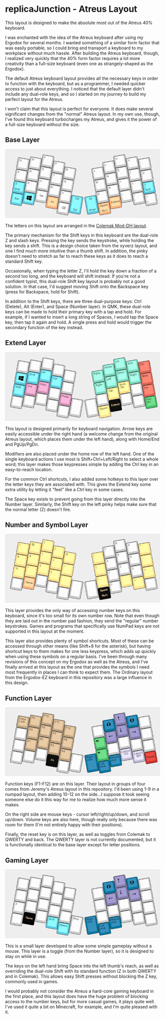 # replicaJunction - Atreus Layout #

This layout is designed to make the absolute most out of the Atreus 40% keyboard.

I was enchanted with the idea of the Atreus keyboard after using my Ergodox for several months. I wanted something of a similar form factor that was easily portable, so I could bring and transport a keyboard to my workplace without much hassle. After building the Atreus keyboard, though, I realized very quickly that the 40% form factor requires a lot more creativity than a full-size keyboard (even one as strangely-shaped as the Ergodox).

The default Atreus keyboard layout provides all the necessary keys in order to function with the keyboard, but as a programmer, I needed quicker access to just about everything. I noticed that the default layer didn't include any dual-role keys, and so I started on my journey to build my perfect layout for the Atreus.

I won't claim that this layout is perfect for everyone. It does make several significant changes from the "normal" Atreus layout. In my own use, though, I've found this keyboard turbocharges my Atreus, and gives it the power of a full-size keyboard without the size.

## Base Layer ##

![Atreus base layout](atreus-replica-base.png)

The letters on this layout are arranged in the [Colemak Mod-DH layout](https://colemakmods.github.io/mod-dh/).

The primary mechanism for the Shift keys in this keyboard are the dual-role Z and slash keys. Pressing the key sends the keystroke, while holding the key sends a shift. This is a design choice taken from the xyverz layout, and one I find much more intuitive than a thumb shift. In addition, the pinky doesn't need to stretch as far to reach these keys as it does to reach a standard Shift key.

Occasionally, when typing the letter Z, I'll hold the key down a fraction of a second too long, and the keyboard will shift instead. If you're not a confident typist, this dual-role Shift key layout is probably not a good solution. In that case, I'd suggest moving Shift onto the Backspace key (press for Backspace, hold for Shift).

In addition to the Shift keys, there are three dual-purpose keys: Ctrl (Delete), Alt (Enter), and Space (Number layer). In QMK, these dual-role keys can be made to hold their primary key with a tap and hold. For example, if I wanted to insert a long string of Spaces, I would tap the Space key, then tap it again and hold. A single press and hold would trigger the secondary function of the key instead.

## Extend Layer ##

![Atreus extend layer](atreus-replica-extend.png)

This layout is designed primarily for keyboard navigation. Arrow keys are easily accessible under the right hand (a welcome change from the original Atreus layout, which places them under the left hand), along with Home/End and PgUp/PgDn.

Modifiers are also placed under the home row of the left hand. One of the single keyboard actions I use most is Shift+Ctrl+Left/Right to select a whole word; this layer makes those keypresses simple by adding the Ctrl key in an easy-to-reach location.

For the common Ctrl shortcuts, I also added some hotkeys to this layer over the letter keys they are associated with. This gives the Extend key some extra utility by letting it "feel" like a Ctrl key in some cases.

The Space key exists to prevent going from this layer directly into the Number layer. Similarly, the Shift key on the left pinky helps make sure that the normal letter (Z) doesn't fire.

## Number and Symbol Layer ##

![Atreus number and symbol layer](atreus-replica-num.png)

This layer provides the only way of accessing number keys on this keyboard, since it's too small for its own number row. Note that even though they are laid out in the number pad fashion, they send the "regular" number keystrokes. Games and programs that specifically use NumPad keys are not supported in this layout at the moment.

This layer also provides plenty of symbol shortcuts. Most of these can be accessed through other means (like Shift+8 for the asterisk), but having shortcut keys to them makes for one less keypress, which adds up quickly when using these symbols on a regular basis. I've been through many revisions of this concept on my Ergodox as well as the Atreus, and I've finally arrived at this layout as the one that provides the symbols I need most frequently in places I can think to expect them. The Ordinary layout from the Ergodox-EZ keyboard in this repository was a large influence in this design.

## Function Layer ##

![Atreus function layer](atreus-replica-function.png)

Function keys (F1-F12) are on this layer. Their layout in groups of four comes from Jeremy's Atreus layout in this repository. I'd been using 1-9 in a numpad layout, then adding 10-12 on the side...I suppose it took seeing someone else do it this way for me to realize how much more sense it makes.

On the right side are mouse keys - cursor left/right/up/down, and scroll up/down. Volume keys are also here, though really only because there was room for them (I'm not entirely happy with their positions).

Finally, the reset key is on this layer, as well as toggles from Colemak to QWERTY and back. The QWERTY layer is not currently documented, but it is functionally identical to the base layer except for letter positions.

## Gaming Layer ##

![Atreus gaming layer](atreus-replica-game.png)

This is a small layer developed to allow some simple gameplay without a mouse. This layer is a toggle (from the Number layer), so it is designed to stay on while in use.

The keys on the left hand bring Space into the left thumb's reach, as well as overriding the dual-role Shift with its standard function (Z in both QWERTY and in Colemak). This allows easy Shift presses without blocking the Z key, commonly used in games.

I would probably not consider the Atreus a hard-core gaming keyboard in the first place, and this layout does have the huge problem of blocking access to the number keys, but for more casual games, it plays quite well. I've used it quite a bit on Minecraft, for example, and I'm quite pleased with it.